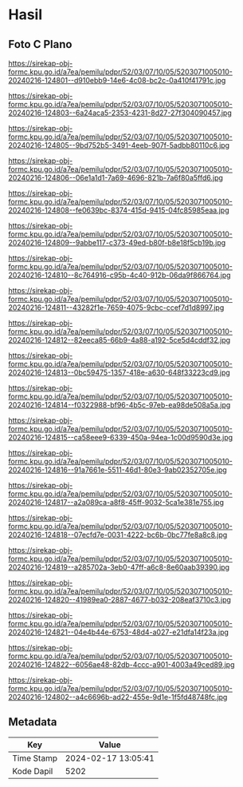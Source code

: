 # Hasil

## Foto C Plano

https://sirekap-obj-formc.kpu.go.id/a7ea/pemilu/pdpr/52/03/07/10/05/5203071005010-20240216-124801--d910ebb9-14e6-4c08-bc2c-0a410f41791c.jpg

https://sirekap-obj-formc.kpu.go.id/a7ea/pemilu/pdpr/52/03/07/10/05/5203071005010-20240216-124803--6a24aca5-2353-4231-8d27-27f304090457.jpg

https://sirekap-obj-formc.kpu.go.id/a7ea/pemilu/pdpr/52/03/07/10/05/5203071005010-20240216-124805--9bd752b5-3491-4eeb-907f-5adbb80110c6.jpg

https://sirekap-obj-formc.kpu.go.id/a7ea/pemilu/pdpr/52/03/07/10/05/5203071005010-20240216-124806--06e1a1d1-7a69-4696-821b-7a6f80a5ffd6.jpg

https://sirekap-obj-formc.kpu.go.id/a7ea/pemilu/pdpr/52/03/07/10/05/5203071005010-20240216-124808--fe0639bc-8374-415d-9415-04fc85985eaa.jpg

https://sirekap-obj-formc.kpu.go.id/a7ea/pemilu/pdpr/52/03/07/10/05/5203071005010-20240216-124809--9abbe117-c373-49ed-b80f-b8e18f5cb19b.jpg

https://sirekap-obj-formc.kpu.go.id/a7ea/pemilu/pdpr/52/03/07/10/05/5203071005010-20240216-124810--8c764916-c95b-4c40-912b-06da9f866764.jpg

https://sirekap-obj-formc.kpu.go.id/a7ea/pemilu/pdpr/52/03/07/10/05/5203071005010-20240216-124811--43282f1e-7659-4075-9cbc-ccef7d1d8997.jpg

https://sirekap-obj-formc.kpu.go.id/a7ea/pemilu/pdpr/52/03/07/10/05/5203071005010-20240216-124812--82eeca85-66b9-4a88-a192-5ce5d4cddf32.jpg

https://sirekap-obj-formc.kpu.go.id/a7ea/pemilu/pdpr/52/03/07/10/05/5203071005010-20240216-124813--0bc59475-1357-418e-a630-648f33223cd9.jpg

https://sirekap-obj-formc.kpu.go.id/a7ea/pemilu/pdpr/52/03/07/10/05/5203071005010-20240216-124814--f0322988-bf96-4b5c-97eb-ea98de508a5a.jpg

https://sirekap-obj-formc.kpu.go.id/a7ea/pemilu/pdpr/52/03/07/10/05/5203071005010-20240216-124815--ca58eee9-6339-450a-94ea-1c00d9590d3e.jpg

https://sirekap-obj-formc.kpu.go.id/a7ea/pemilu/pdpr/52/03/07/10/05/5203071005010-20240216-124816--91a7661e-5511-46d1-80e3-9ab02352705e.jpg

https://sirekap-obj-formc.kpu.go.id/a7ea/pemilu/pdpr/52/03/07/10/05/5203071005010-20240216-124817--a2a089ca-a8f8-45ff-9032-5ca1e381e755.jpg

https://sirekap-obj-formc.kpu.go.id/a7ea/pemilu/pdpr/52/03/07/10/05/5203071005010-20240216-124818--07ecfd7e-0031-4222-bc6b-0bc77fe8a8c8.jpg

https://sirekap-obj-formc.kpu.go.id/a7ea/pemilu/pdpr/52/03/07/10/05/5203071005010-20240216-124819--a285702a-3eb0-47ff-a6c8-8e60aab39390.jpg

https://sirekap-obj-formc.kpu.go.id/a7ea/pemilu/pdpr/52/03/07/10/05/5203071005010-20240216-124820--41989ea0-2887-4677-b032-208eaf3710c3.jpg

https://sirekap-obj-formc.kpu.go.id/a7ea/pemilu/pdpr/52/03/07/10/05/5203071005010-20240216-124821--04e4b44e-6753-48d4-a027-e21dfa14f23a.jpg

https://sirekap-obj-formc.kpu.go.id/a7ea/pemilu/pdpr/52/03/07/10/05/5203071005010-20240216-124822--6056ae48-82db-4ccc-a901-4003a49ced89.jpg

https://sirekap-obj-formc.kpu.go.id/a7ea/pemilu/pdpr/52/03/07/10/05/5203071005010-20240216-124802--a4c6696b-ad22-455e-9d1e-1f5fd48748fc.jpg


## Metadata

| Key        | Value               |
| ---------- | ------------------- |
| Time Stamp | 2024-02-17 13:05:41 |
| Kode Dapil | 5202                |



